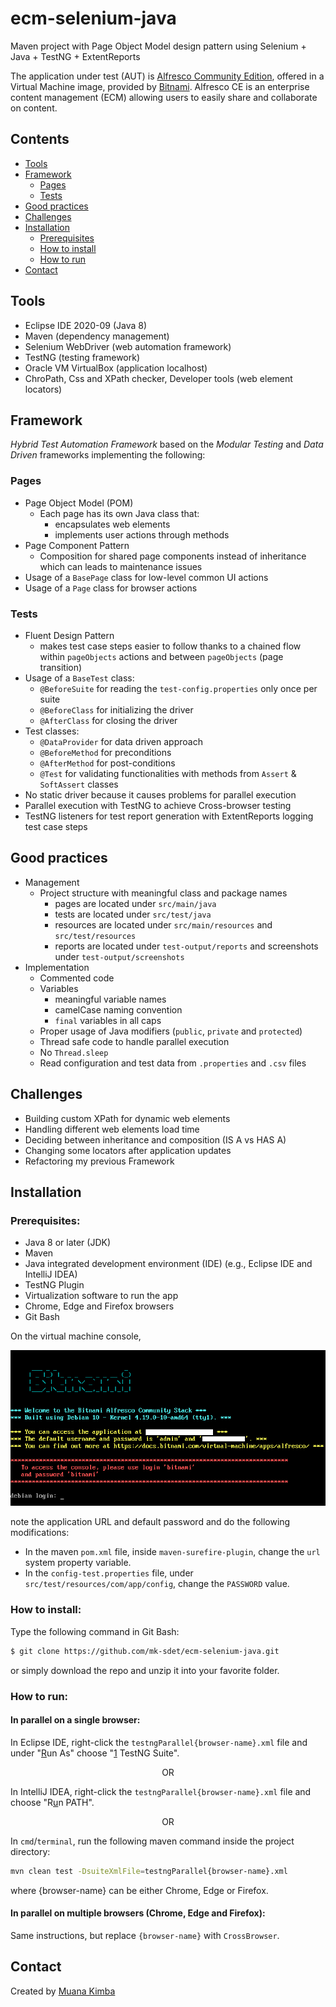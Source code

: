 # ecm-selenium-java

Maven project with Page Object Model design pattern using Selenium + Java + TestNG + ExtentReports

The application under test (AUT) is [Alfresco Community Edition](https://bitnami.com/stack/alfresco), offered in a Virtual Machine image, provided by [Bitnami](https://bitnami.com/). Alfresco CE is an enterprise content management (ECM) allowing users to easily share and collaborate on content.

## Contents

 - [Tools](#tools)
 - [Framework](#framework)
    - [Pages](#pages)
    - [Tests](#tests)
 - [Good practices](#good-practices)
 - [Challenges](#challenges)
 - [Installation](#installation)
    - [Prerequisites](#prerequisites)
    - [How to install](#how-to-install)
    - [How to run](#how-to-run)
 - [Contact](#contact)

## Tools

- Eclipse IDE 2020-09 (Java 8)
- Maven (dependency management)
- Selenium WebDriver (web automation framework)
- TestNG (testing framework)
- Oracle VM VirtualBox (application localhost)
- ChroPath, Css and XPath checker, Developer tools (web element locators)

## Framework

*Hybrid Test Automation Framework* based on the *Modular Testing* and *Data Driven* frameworks implementing the following:

### Pages

- Page Object Model (POM)
  - Each page has its own Java class that:
    - encapsulates web elements
    - implements user actions through methods
- Page Component Pattern
  - Composition for shared page components instead of inheritance which can leads to maintenance issues
- Usage of a `BasePage` class for low-level common UI actions
- Usage of a `Page` class for browser actions

### Tests

- Fluent Design Pattern
  - makes test case steps easier to follow thanks to a chained flow within `pageObjects` actions and between `pageObjects` (page transition)
- Usage of a `BaseTest` class:
  - `@BeforeSuite` for reading the `test-config.properties` only once per suite
  - `@BeforeClass` for initializing the driver
  - `@AfterClass` for closing the driver
- Test classes:
  - `@DataProvider` for data driven approach
  - `@BeforeMethod` for preconditions
  - `@AfterMethod` for post-conditions
  - `@Test` for validating functionalities with methods from `Assert` & `SoftAssert` classes
- No static driver because it causes problems for parallel execution
- Parallel execution with TestNG to achieve Cross-browser testing
- TestNG listeners for test report generation with ExtentReports logging test case steps

## Good practices

- Management
  - Project structure with meaningful class and package names
    - pages are located under `src/main/java`
    - tests are located under `src/test/java`
    - resources are located under `src/main/resources` and `src/test/resources`
    - reports are located under `test-output/reports` and screenshots under `test-output/screenshots`
- Implementation
  - Commented code
  - Variables
    - meaningful variable names
    - camelCase naming convention
    - `final` variables in all caps
  - Proper usage of Java modifiers (`public`, `private` and `protected`)
  - Thread safe code to handle parallel execution
  - No `Thread.sleep`
  - Read configuration and test data from `.properties` and `.csv` files

## Challenges

- Building custom XPath for dynamic web elements
- Handling different web elements load time
- Deciding between inheritance and composition (IS A vs HAS A)
- Changing some locators after application updates
- Refactoring my previous Framework

## Installation

### Prerequisites:

- Java 8 or later (JDK)
- Maven
- Java integrated development environment (IDE) (e.g., Eclipse IDE and IntelliJ IDEA)
- TestNG Plugin
- Virtualization software to run the app
- Chrome, Edge and Firefox browsers
- Git Bash

On the virtual machine console,

<p align="center"><img src="images/vm_app_setup.png" alt="Virtual machine app setup" /></p>

note the application URL and default password and do the following modifications:

- In the maven `pom.xml` file, inside `maven-surefire-plugin`, change the `url` system property variable.
- In the `config-test.properties` file, under `src/test/resources/com/app/config`, change the `PASSWORD` value.

### How to install:

Type the following command in Git Bash:

```bash
$ git clone https://github.com/mk-sdet/ecm-selenium-java.git
```

or simply download the repo and unzip it into your favorite folder.

### How to run:

#### In parallel on a single browser:

In Eclipse IDE, right-click the `testngParallel{browser-name}.xml` file and under "<ins>R</ins>un As" choose "<ins>1</ins> TestNG Suite".

<p align="center">OR</p>

In IntelliJ IDEA, right-click the `testngParallel{browser-name}.xml` file and choose "R<ins>u</ins>n PATH".

<p align="center">OR</p>

In `cmd`/`terminal`, run the following maven command inside the project directory:

```bash
mvn clean test -DsuiteXmlFile=testngParallel{browser-name}.xml
```

where {browser-name} can be either Chrome, Edge or Firefox.

#### In parallel on multiple browsers (Chrome, Edge and Firefox):

Same instructions, but replace `{browser-name}` with `CrossBrowser`.

## Contact

Created by [Muana Kimba](https://www.linkedin.com/in/mkimba)
